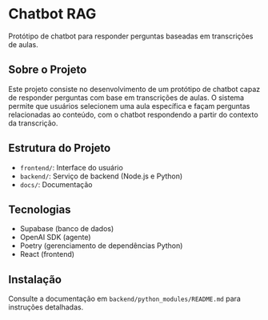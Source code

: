 # Chatbot RAG

Protótipo de chatbot para responder perguntas baseadas em transcrições de aulas.

## Sobre o Projeto

Este projeto consiste no desenvolvimento de um protótipo de chatbot capaz de responder perguntas com base em transcrições de aulas. O sistema permite que usuários selecionem uma aula específica e façam perguntas relacionadas ao conteúdo, com o chatbot respondendo a partir do contexto da transcrição.

## Estrutura do Projeto

- `frontend/`: Interface do usuário
- `backend/`: Serviço de backend (Node.js e Python)
- `docs/`: Documentação

## Tecnologias

- Supabase (banco de dados)
- OpenAI SDK (agente)
- Poetry (gerenciamento de dependências Python)
- React (frontend)

## Instalação

Consulte a documentação em `backend/python_modules/README.md` para instruções detalhadas. 